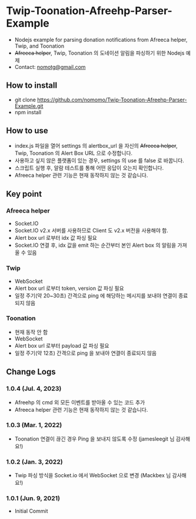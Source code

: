 # Twip-Toonation-Afreehp-Parser-Example

- Nodejs example for parsing donation notifications from Afreeca helper, Twip, and Toonation
- ~~Afreeca helper~~, Twip, Toonation 의 도네이션 알림을 파싱하기 위한 Nodejs 예제
- Contact: nomotg@gmail.com

## How to install

- git clone https://github.com/nomomo/Twip-Toonation-Afreehp-Parser-Example.git
- npm install

## How to use

- index.js 파일을 열어 settings 의 alertbox_url 을 자신의 ~~Afreeca helper~~, Twip, Toonation 의 Alert Box URL 으로 수정합니다.
- 사용하고 싶지 않은 플랫폼이 있는 경우, settings 의 use 를 false 로 바꿉니다.
- 스크립트 실행 후, 알람 테스트를 통해 어떤 응답이 오는지 확인합니다.
- Afreeca helper 관련 기능은 현재 동작하지 않는 것 같습니다.

## Key point

### Afreeca helper

- Socket.IO
- Socket.IO v2.x 서버를 사용하므로 Client 도 v2.x 버전을 사용해야 함.
- Alert box url 로부터 idx 값 파싱 필요
- Socket.IO 연결 후, idx 값을 emit 하는 순간부터 본인 Alert box 의 알림을 가져올 수 있음

### Twip

- WebSocket
- Alert box url 로부터 token, version 값 파싱 필요
- 일정 주기(약 20~30초) 간격으로 ping 에 해당하는 메시지를 보내야 연결이 종료되지 않음

### Toonation

- 현재 동작 안 함
- WebSocket
- Alert box url 로부터 payload 값 파싱 필요
- 일정 주기(약 12초) 간격으로 ping 을 보내야 연결이 종료되지 않음

## Change Logs

### 1.0.4 (Jul. 4, 2023)

- Afreehp 의 cmd 외 모든 이벤트를 받아올 수 있는 코드 추가
- Afreeca helper 관련 기능은 현재 동작하지 않는 것 같습니다.

### 1.0.3 (Mar. 1, 2022)

- Toonation 연결이 끊긴 경우 Ping 을 보내지 않도록 수정 (jamesleegit 님 감사해요!)

### 1.0.2 (Jan. 3, 2022)

- Twip 파싱 방식을 Socket.io 에서 WebSocket 으로 변경 (Mackbex 님 감사해요!)

### 1.0.1 (Jun. 9, 2021)

- Initial Commit
